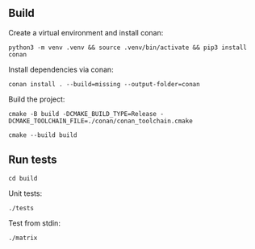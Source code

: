 ## Build

Create a virtual environment and install conan:

```
python3 -m venv .venv && source .venv/bin/activate && pip3 install conan
```

Install dependencies via conan:

```
conan install . --build=missing --output-folder=conan
```

Build the project:

```
cmake -B build -DCMAKE_BUILD_TYPE=Release -DCMAKE_TOOLCHAIN_FILE=./conan/conan_toolchain.cmake

cmake --build build
```

## Run tests

```
cd build
```

Unit tests:

```
./tests
```

Test from stdin:

```
./matrix
```

